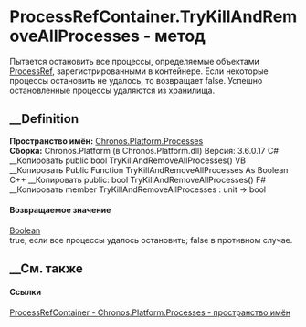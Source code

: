 # ProcessRefContainer.TryKillAndRemoveAllProcesses - метод
Пытается остановить все процессы, определяемые объектами
[ProcessRef](T_Chronos_Platform_Processes_ProcessRef.htm), зарегистрированными
в контейнере. Если некоторые процессы остановить не удалось, то возвращает
false. Успешно остановленные процессы удаляются из хранилища.
## __Definition
 **Пространство имён:**
[Chronos.Platform.Processes](N_Chronos_Platform_Processes.htm)  
 **Сборка:** Chronos.Platform (в Chronos.Platform.dll) Версия: 3.6.0.17
C# __Копировать
     public bool TryKillAndRemoveAllProcesses()
VB __Копировать
     Public Function TryKillAndRemoveAllProcesses As Boolean
C++ __Копировать
     public:
    bool TryKillAndRemoveAllProcesses()
F# __Копировать
     member TryKillAndRemoveAllProcesses : unit -> bool 
#### Возвращаемое значение
[Boolean](https://learn.microsoft.com/dotnet/api/system.boolean)  
true, если все процессы удалось остановить; false в противном случае.
##  __См. также
#### Ссылки
[ProcessRefContainer - ](T_Chronos_Platform_Processes_ProcessRefContainer.htm)
[Chronos.Platform.Processes - пространство
имён](N_Chronos_Platform_Processes.htm)
